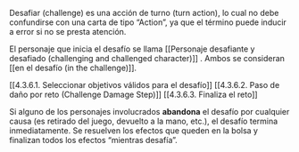 Desafiar (challenge) es una acción de turno (turn action), lo cual no debe confundirse con una carta de tipo “Action”, ya que el término puede inducir a error si no se presta atención.

El personaje que inicia el desafío se llama [[Personaje desafiante y desafiado (challenging and challenged character)]] . Ambos se consideran [[en el desafío (in the challenge)]]. 

[[4.3.6.1. Seleccionar objetivos válidos para el desafío]]
[[4.3.6.2. Paso de daño por reto (Challenge Damage Step)]]
[[4.3.6.3. Finaliza el reto]]

Si alguno de los personajes involucrados **abandona** el desafío por cualquier causa (es retirado del juego, devuelto a la mano, etc.), el desafío termina inmediatamente. Se resuelven los efectos que queden en la bolsa y finalizan todos los efectos “mientras desafía”.